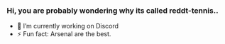 ### Hi, you are probably wondering why its called reddt-tennis..
- 🔭 I’m currently working on Discord
- ⚡ Fun fact: Arsenal are the best.

